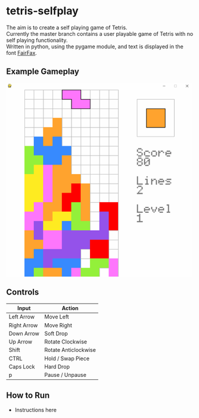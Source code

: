 # tetris-selfplay
The aim is to create a self playing game of Tetris.<br/>
Currently the master branch contains a user playable game of Tetris with no self playing functionality.<br/>
Written in python, using the pygame module, and text is displayed in the font [FairFax](https://github.com/kreativekorp/open-relay/tree/master/Fairfax).

## **Example Gameplay**
<p align="Left">
<img align="center" src="/examples/gameplay.gif" alt="My awful tetris gameplay" title="My awful tetris gameplay" width="500"><br \>
</p>

## **Controls** 
| Input         | Action               |
| ------------- | -------------------- |
| Left Arrow    | Move Left            |
| Right Arrow   | Move Right           |
| Down Arrow    | Soft Drop            |
| Up Arrow      | Rotate Clockwise     |
| Shift         | Rotate Anticlockwise |
| CTRL          | Hold / Swap Piece    |
| Caps Lock     | Hard Drop            |
| p             | Pause / Unpause      |

 ## How to Run
  - Instructions here
